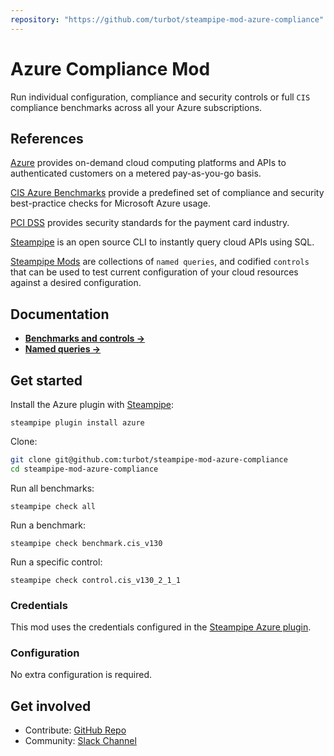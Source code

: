 ```yaml
---
repository: "https://github.com/turbot/steampipe-mod-azure-compliance"
---
```


# Azure Compliance Mod

Run individual configuration, compliance and security controls or full `CIS` compliance benchmarks across all your Azure subscriptions. 

## References
[Azure](https://azure.microsoft.com) provides on-demand cloud computing platforms and APIs to authenticated customers on a metered pay-as-you-go basis.

[CIS Azure Benchmarks](https://www.cisecurity.org/benchmark/azure/) provide a predefined set of compliance and security best-practice checks for Microsoft Azure usage.

[PCI DSS](https://www.pcisecuritystandards.org) provides security standards for the payment card industry.

[Steampipe](https://steampipe.io) is an open source CLI to instantly query cloud APIs using SQL.

[Steampipe Mods](https://steampipe.io/docs/reference/mod-resources#mod) are collections of `named queries`, and codified `controls` that can be used to test current configuration of your cloud resources against a desired configuration.


## Documentation

- **[Benchmarks and controls →](https://hub.steampipe.io/mods/turbot/azure_compliance/controls)**
- **[Named queries →](https://hub.steampipe.io/mods/turbot/azure_compliance/queries)**

## Get started

Install the Azure plugin with [Steampipe](https://steampipe.io):
```shell
steampipe plugin install azure
```

Clone:
```sh
git clone git@github.com:turbot/steampipe-mod-azure-compliance
cd steampipe-mod-azure-compliance
```

Run all benchmarks:
```shell
steampipe check all
```

Run a benchmark:
```shell
steampipe check benchmark.cis_v130
```

Run a specific control:
```shell
steampipe check control.cis_v130_2_1_1
```

### Credentials

This mod uses the credentials configured in the [Steampipe Azure plugin](https://hub.steampipe.io/plugins/turbot/azure).

### Configuration

No extra configuration is required.

## Get involved

* Contribute: [GitHub Repo](https://github.com/turbot/steampipe-mod-aws-compliance)
* Community: [Slack Channel](https://join.slack.com/t/steampipe/shared_invite/zt-oij778tv-lYyRTWOTMQYBVAbtPSWs3g)
